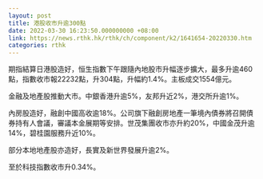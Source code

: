 ```yaml
---
layout: post
title: 港股收市升逾300點
date: 2022-03-30 16:23:50.000000000 +08:00
link: https://news.rthk.hk/rthk/ch/component/k2/1641654-20220330.htm
categories: rthk
---
```


期指結算日港股造好，恒生指數下午跟隨內地股市升幅逐步擴大，最多升逾460點，指數收市報22232點，升304點，升幅約1.4%。主板成交1554億元。

金融及地產股推動大市。中銀香港升逾5%，友邦升近2%，港交所升逾1%。

內房股造好，融創中國高收逾18%。公司旗下融創房地產一筆境內債券將召開債券持有人會議，審議本金展期等安排。世茂集團收市亦升約20%，中國金茂升逾14%，碧桂園服務升近10%。

部分本地地產股亦造好，長實及新世界發展升逾2%。

至於科技指數收市升0.34%。
